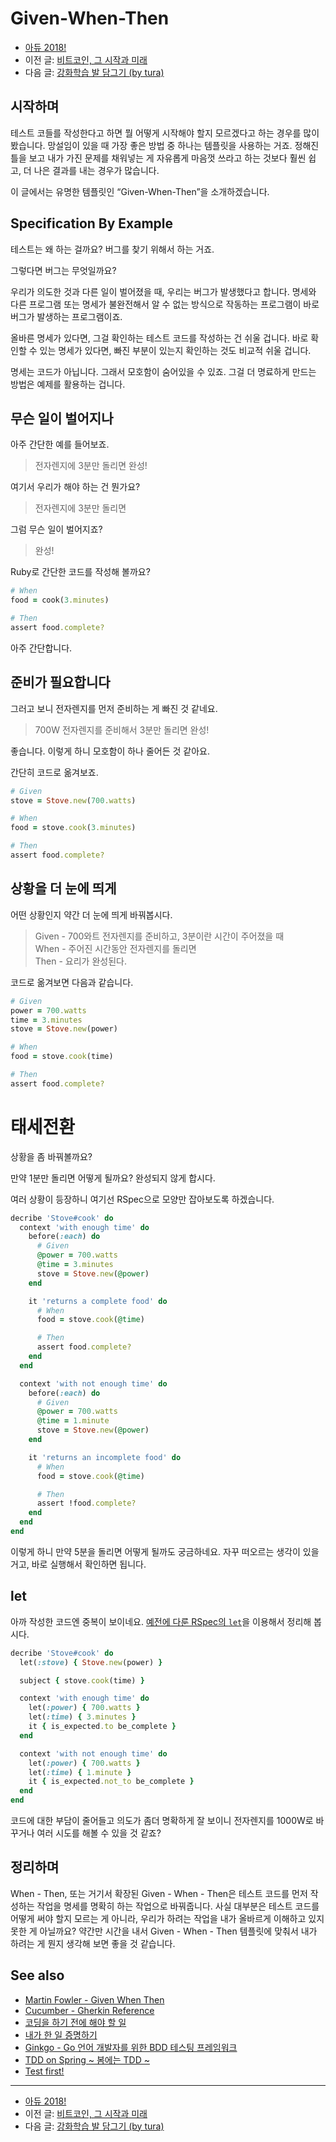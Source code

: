 # Given-When-Then

- [아듀 2018!](https://adieu2018.ahastudio.com/)
- 이전 글: [비트코인, 그 시작과 미래](http://j.mp/2ROLSJM)
- 다음 글: [강화학습 발 담그기 (by tura)](http://j.mp/2AnrwQW)

## 시작하며

테스트 코들를 작성한다고 하면 뭘 어떻게 시작해야 할지 모르겠다고 하는 경우를
많이 봤습니다.
망설임이 있을 때 가장 좋은 방법 중 하나는 템플릿을 사용하는 거죠.
정해진 틀을 보고 내가 가진 문제를 채워넣는 게
자유롭게 마음껏 쓰라고 하는 것보다 훨씬 쉽고,
더 나은 결과를 내는 경우가 많습니다.

이 글에서는 유명한 템플릿인 “Given-When-Then”을 소개하겠습니다.

## Specification By Example

테스트는 왜 하는 걸까요? 버그를 찾기 위해서 하는 거죠.

그렇다면 버그는 무엇일까요?

우리가 의도한 것과 다른 일이 벌어졌을 때, 우리는 버그가 발생했다고 합니다.
명세와 다른 프로그램 또는 명세가 불완전해서 알 수 없는 방식으로 작동하는
프로그램이 바로 버그가 발생하는 프로그램이죠.

올바른 명세가 있다면, 그걸 확인하는 테스트 코드를 작성하는 건 쉬울 겁니다.
바로 확인할 수 있는 명세가 있다면, 빠진 부분이 있는지 확인하는 것도
비교적 쉬울 겁니다.

명세는 코드가 아닙니다. 그래서 모호함이 숨어있을 수 있죠.
그걸 더 명료하게 만드는 방법은 예제를 활용하는 겁니다.

## 무슨 일이 벌어지나

아주 간단한 예를 들어보죠.

> 전자렌지에 3분만 돌리면 완성!

여기서 우리가 해야 하는 건 뭔가요?

> 전자렌지에 3분만 돌리면

그럼 무슨 일이 벌어지죠?

> 완성!

Ruby로 간단한 코드를 작성해 볼까요?

```ruby
# When
food = cook(3.minutes)

# Then
assert food.complete?
```

아주 간단합니다.

## 준비가 필요합니다

그러고 보니 전자렌지를 먼저 준비하는 게 빠진 것 같네요.

> 700W 전자렌지를 준비해서 3분만 돌리면 완성!

좋습니다. 이렇게 하니 모호함이 하나 줄어든 것 같아요.

간단히 코드로 옮겨보죠.

```ruby
# Given
stove = Stove.new(700.watts)

# When
food = stove.cook(3.minutes)

# Then
assert food.complete?
```

## 상황을 더 눈에 띄게

어떤 상황인지 약간 더 눈에 띄게 바꿔봅시다.

> Given - 700와트 전자렌지를 준비하고, 3분이란 시간이 주어졌을 때\
> When - 주어진 시간동안 전자렌지를 돌리면\
> Then - 요리가 완성된다.

코드로 옮겨보면 다음과 같습니다.

```ruby
# Given
power = 700.watts
time = 3.minutes
stove = Stove.new(power)

# When
food = stove.cook(time)

# Then
assert food.complete?
```

# 태세전환

상황을 좀 바꿔볼까요?

만약 1분만 돌리면 어떻게 될까요? 완성되지 않게 합시다.

여러 상황이 등장하니 여기선 RSpec으로 모양만 잡아보도록 하겠습니다.

```ruby
decribe 'Stove#cook' do
  context 'with enough time' do
    before(:each) do
      # Given
      @power = 700.watts
      @time = 3.minutes
      stove = Stove.new(@power)
    end

    it 'returns a complete food' do
      # When
      food = stove.cook(@time)

      # Then
      assert food.complete?
    end
  end

  context 'with not enough time' do
    before(:each) do
      # Given
      @power = 700.watts
      @time = 1.minute
      stove = Stove.new(@power)
    end

    it 'returns an incomplete food' do
      # When
      food = stove.cook(@time)

      # Then
      assert !food.complete?
    end
  end
end
```

이렇게 하니 만약 5분을 돌리면 어떻게 될까도 궁금하네요.
자꾸 떠오르는 생각이 있을 거고, 바로 실행해서 확인하면 됩니다.

## let

아까 작성한 코드엔 중복이 보이네요.
[예전에 다룬 RSpec의 `let`](http://j.mp/2gvIbWD)을 이용해서 정리해 봅시다.

```ruby
decribe 'Stove#cook' do
  let(:stove) { Stove.new(power) }

  subject { stove.cook(time) }

  context 'with enough time' do
    let(:power) { 700.watts }
    let(:time) { 3.minutes }
    it { is_expected.to be_complete }
  end

  context 'with not enough time' do
    let(:power) { 700.watts }
    let(:time) { 1.minute }
    it { is_expected.not_to be_complete }
  end
end
```

코드에 대한 부담이 줄어들고 의도가 좀더 명확하게 잘 보이니
전자렌지를 1000W로 바꾸거나 여러 시도를 해볼 수 있을 것 같죠?

## 정리하며

When - Then, 또는 거기서 확장된 Given - When - Then은
테스트 코드를 먼저 작성하는 작업을 명세를 명확히 하는 작업으로 바꿔줍니다.
사실 대부분은 테스트 코드를 어떻게 써야 할지 모르는 게 아니라,
우리가 하려는 작업을 내가 올바르게 이해하고 있지 못한 게 아닐까요?
약간만 시간을 내서 Given - When - Then 템플릿에 맞춰서
내가 하려는 게 뭔지 생각해 보면 좋을 것 같습니다.

## See also

- [Martin Fowler - Given When Then](http://j.mp/2RHlgdw)
- [Cucumber - Gherkin Reference](http://j.mp/2RSVUtv)
- [코딩을 하기 전에 해야 할 일](https://youtu.be/N4FV788fNiQ)
- [내가 한 일 증명하기](https://youtu.be/wd8OmjB_eUI)
- [Ginkgo - Go 언어 개발자를 위한 BDD 테스팅 프레임워크](https://youtu.be/gfTsSBRvdqI)
- [TDD on Spring ~ 봄에는 TDD ~](https://youtu.be/-hqiLswBiY8)
- [Test first!](http://j.mp/1Puv8O9)

---

- [아듀 2018!](https://adieu2018.ahastudio.com/)
- 이전 글: [비트코인, 그 시작과 미래](http://j.mp/2ROLSJM)
- 다음 글: [강화학습 발 담그기 (by tura)](http://j.mp/2AnrwQW)
